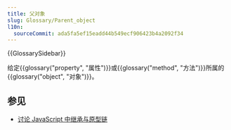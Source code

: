 ```yaml
---
title: 父对象
slug: Glossary/Parent_object
l10n:
  sourceCommit: ada5fa5ef15eadd44b549ecf906423b4a2092f34
---
```


{{GlossarySidebar}}

给定{{glossary("property", "属性")}}或{{glossary("method", "方法")}}所属的{{glossary("object", "对象")}}。

## 参见

- [讨论 JavaScript 中继承与原型链](/zh-CN/docs/Web/JavaScript/Inheritance_and_the_prototype_chain)
